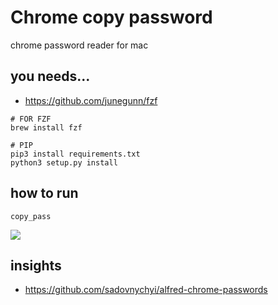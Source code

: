 # Chrome copy password

chrome password reader for mac

## you needs...

- https://github.com/junegunn/fzf

```
# FOR FZF
brew install fzf

# PIP
pip3 install requirements.txt
python3 setup.py install
```

## how to run

```
copy_pass
```

![](2021-02-08-10-14-12.png)

## insights

- https://github.com/sadovnychyi/alfred-chrome-passwords
